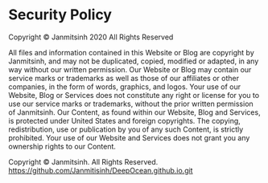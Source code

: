 # Security Policy
Copyright © Janmitsinh 2020 All Rights Reserved

All files and information contained in this Website or Blog are copyright by Janmitsinh, and may not be duplicated,
copied, modified or adapted, in any way without our written permission. Our Website or Blog may contain our service 
marks or trademarks as well as those of our affiliates or other companies, in the form of words, graphics, and logos.
Your use of our Website, Blog or Services does not constitute any right or license for you to use our service marks or trademarks,
without the prior written permission of Janmitsinh. Our Content, as found within our Website, Blog and Services, is protected under
United States and foreign copyrights. The copying, redistribution, use or publication by you of any such Content, is strictly prohibited. 
Your use of our Website and Services does not grant you any ownership rights to our Content. 


Copyright ©  Janmitsinh. All Rights Reserved. https://github.com/Janmitisinh/DeepOcean.github.io.git
